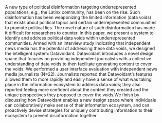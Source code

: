 A new type of political disinformation targeting underrepresented populations, e.g., the Latinx community, has been on the rise. Such
disinformation has been weaponizing the limited information (data voids) that exists about political topics and certain underrepresented
communities to promote political lies. The novel nature of such disinformation has made it difficult for researchers to counter. In
this paper, we present a system to identify and address political data voids within underrepresented communities. Armed with an
interview study indicating that independent news media has the potential of addressing these data voids, we designed the intelligent
system: Datavoidant. Datavoidant introduces a novel design space that focuses on providing independent journalists with a collective
understanding of data voids to then facilitate generating content to cover the voids. We performed a user interface evaluation with
independent news media journalists (N=22). Journalists reported that Datavoidant’s features allowed them to more rapidly and easily
have a sense of what was taking place in the information ecosystem to address data voids; they also reported feeling more confident
about the content they created and the unique perspectives they proposed to cover the voids.We finish by discussing how Datavoidant
enables a new design space where individuals can collaboratively make sense of their information ecosystem, and can proactively
devise strategies for uniquely contributing information to their ecosystem to prevent disinformation together
